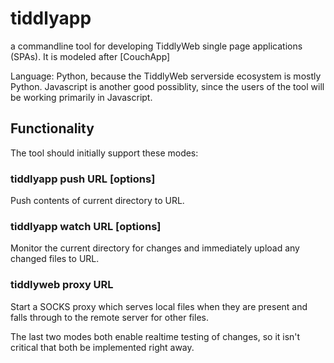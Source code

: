 tiddlyapp
=========

a commandline tool for developing TiddlyWeb single page applications (SPAs). It is modeled after [CouchApp]

Language: Python, because the TiddlyWeb serverside ecosystem is mostly Python. Javascript is another good possiblity, since the users of the tool will be working primarily in Javascript.

## Functionality

The tool should initially support these modes:

### tiddlyapp push URL [options]

Push contents of current directory to URL.

### tiddlyapp watch URL [options]

Monitor the current directory for changes and immediately upload any changed files to URL.

### tiddlyweb proxy URL

Start a SOCKS proxy which serves local files when they are present and falls through to the remote server for other files. 

The last two modes both enable realtime testing of changes, so it isn't critical that both be implemented right away.